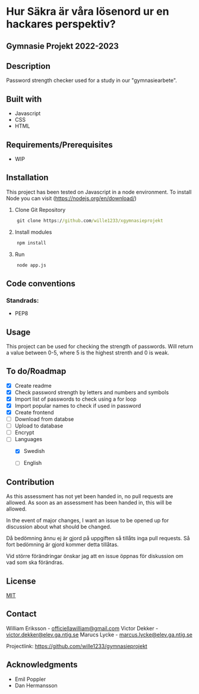 # Hur Säkra är våra lösenord ur en hackares perspektiv?
## Gymnasie Projekt 2022-2023

## Description

Password strength checker used for a study in our "gymnasiearbete".

## Built with

- Javascript
- CSS
- HTML

## Requirements/Prerequisites

- WIP

## Installation

This project has been tested on Javascript in a node environment. To install Node you can visit 
(https://nodejs.org/en/download/)

1. Clone Git Repository
```cmd
    git clone https://github.com/wille1233/xgymnasieprojekt
```

2. Install modules 
```cmd
    npm install 
```


3. Run
```cmd
    node app.js
```


## Code conventions

### Standrads:
- PEP8

## Usage

This project can be used for checking the strength of passwords. Will return a value between 0-5, where 5 is the highest strenth and 0 is weak.


## To do/Roadmap

- [x] Create readme
- [x] Check password strength by letters and numbers and symbols
- [x] Import list of passwords to check using a for loop
- [x] Import popular names to check if used in password
- [x] Create frontend
- [ ] Download from databse
- [ ] Upload to database
- [ ] Encrypt
- [ ] Languages 
    - [x] Swedish
    - [ ] English


## Contribution

As this assessment has not yet been handed in, no pull requests are allowed. As soon as an assessment has been handed in, this will be allowed.

In the event of major changes, I want an issue to be opened up for discussion about what should be changed.

Då bedömning ännu ej är gjord på uppgiften så tillåts inga pull requests. Så fort bedömning är gjord kommer detta tillåtas.  

Vid större förändringar önskar jag att en issue öppnas för diskussion om vad som ska förändras.

## License

[MIT](https://choosealicense.com/licenses/mit/)

## Contact


William Eriksson - officiellawilliam@gmail.com
Victor Dekker - victor.dekker@elev.ga.ntig.se
Marucs Lycke - marcus.lycke@elev.ga.ntig.se

Projectlink: https://github.com/wille1233/gymnasieprojekt

## Acknowledgments
- Emil Poppler
- Dan Hermansson

